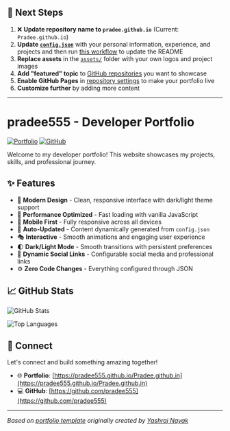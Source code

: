 ## 🚀 Next Steps

1. ❌ **Update repository name to `pradee.github.io`** (Current: `Pradee.github.io`)
2. **Update [`config.json`](https://github.com/pradee555/Pradee.github.in/blob/main/config.json)** with your personal information, experience, and projects and then run [this workflow](https://github.com/pradee555/Pradee.github.in/actions/workflows/update-readme.yml) to update the README
3. **Replace assets** in the [`assets/`](https://github.com/pradee555/Pradee.github.in/tree/main/assets/) folder with your own logos and project images
4. **Add "featured" topic** to [GitHub repositories](https://github.com/pradee555?tab=repositories) you want to showcase
5. **Enable GitHub Pages** in [repository settings](https://github.com/pradee555/Pradee.github.in/settings/pages) to make your portfolio live
6. **Customize further** by adding more content

---

# pradee555 - Developer Portfolio

<div align="left">
  
[![Portfolio](https://img.shields.io/badge/🌐_Visit_Portfolio-Live-brightgreen?style=for-the-badge)](https://pradee555.github.io/Pradee.github.in)
[![GitHub](https://img.shields.io/badge/GitHub-Profile-181717?style=for-the-badge&logo=github)](https://github.com/pradee555)

</div>

Welcome to my developer portfolio! This website showcases my projects, skills, and professional journey.

## ✨ Features

- 🎨 **Modern Design** - Clean, responsive interface with dark/light theme support
- 🚀 **Performance Optimized** - Fast loading with vanilla JavaScript
- 📱 **Mobile First** - Fully responsive across all devices
- 🔄 **Auto-Updated** - Content dynamically generated from `config.json`
- 🎭 **Interactive** - Smooth animations and engaging user experience
- 🌓 **Dark/Light Mode** - Smooth transitions with persistent preferences
- 🔗 **Dynamic Social Links** - Configurable social media and professional links
- ⚙️ **Zero Code Changes** - Everything configured through JSON

## 📈 GitHub Stats

<div align="left">

![GitHub Stats](https://github-readme-stats.vercel.app/api?username=pradee555&theme=dark&hide_border=true&include_all_commits=true&count_private=true)

![Top Languages](https://github-readme-stats.vercel.app/api/top-langs/?username=pradee555&theme=dark&hide_border=true&include_all_commits=true&count_private=true&layout=compact)

</div>

## 🤝 Connect

Let's connect and build something amazing together!

- 🌐 **Portfolio**: [https://pradee555.github.io/Pradee.github.in](https://pradee555.github.io/Pradee.github.in)
- 💻 **GitHub**: [https://github.com/pradee555](https://github.com/pradee555)

---

*Based on [portfolio template](https://github.com/yashrajnayak/developer-portfolio) originally created by [Yashraj Nayak](https://github.com/yashrajnayak)*
